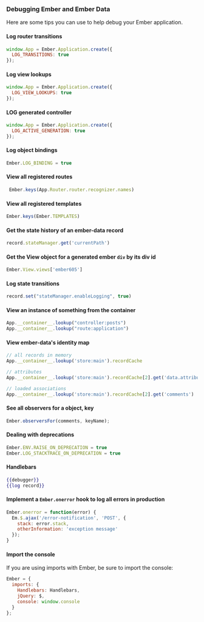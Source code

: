 ### Debugging Ember and Ember Data

Here are some tips you can use to help debug your Ember application.

#### Log router transitions

```javascript
window.App = Ember.Application.create({
  LOG_TRANSITIONS: true
});
```

#### Log view lookups

```javascript
window.App = Ember.Application.create({
  LOG_VIEW_LOOKUPS: true
});
```

#### LOG generated controller 

```javascript
window.App = Ember.Application.create({
  LOG_ACTIVE_GENERATION: true
});
```

#### Log object bindings

```javascript
Ember.LOG_BINDING = true
```

#### View all registered routes

```javascript
 Ember.keys(App.Router.router.recognizer.names)
 ```

#### View all registered templates

 ```javascript
Ember.keys(Ember.TEMPLATES)
 ```

#### Get the state history of an ember-data record

```javascript
record.stateManager.get('currentPath')
```

#### Get the View object for a generated ember `div` by its div id

```javascript
Ember.View.views['ember605']
```

#### Log state transitions

```javascript
record.set("stateManager.enableLogging", true)
```

#### View an instance of something from the container

```javascript
App.__container__.lookup("controller:posts")
App.__container__.lookup("route:application")
```

#### View ember-data's identity map

```javascript
// all records in memory
App.__container__.lookup('store:main').recordCache 

// attributes
App.__container__.lookup('store:main').recordCache[2].get('data.attributes')

// loaded associations
App.__container__.lookup('store:main').recordCache[2].get('comments')
```

#### See all observers for a object, key

```javascript
Ember.observersFor(comments, keyName);
```

#### Dealing with deprecations

```javascript
Ember.ENV.RAISE_ON_DEPRECATION = true
Ember.LOG_STACKTRACE_ON_DEPRECATION = true
```

#### Handlebars

```handlebars
{{debugger}}
{{log record}}
```

#### Implement a `Ember.onerror` hook to log all errors in production

```javascript
Ember.onerror = function(error) {
  Em.$.ajax('/error-notification', 'POST', {
    stack: error.stack,
    otherInformation: 'exception message'
  });
}
```

#### Import the console

If you are using imports with Ember, be sure to import the console:

```javascript
Ember = {
  imports: {
    Handlebars: Handlebars,
    jQuery: $,
    console: window.console
  }
};
```

